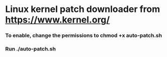 # Linux kernel patch downloader from https://www.kernel.org/
### To enable, change the permissions to chmod +x auto-patch.sh
### Run ./auto-patch.sh
